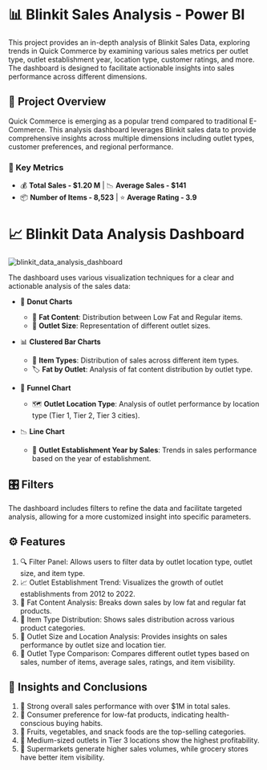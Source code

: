 # 📊 Blinkit Sales Analysis - Power BI

This project provides an in-depth analysis of Blinkit Sales Data, exploring trends in Quick Commerce by examining various sales metrics per outlet type, outlet establishment year, location type, customer ratings, and more. The dashboard is designed to facilitate actionable insights into sales performance across different dimensions.

## 📁 Project Overview

Quick Commerce is emerging as a popular trend compared to traditional E-Commerce. This analysis dashboard leverages Blinkit sales data to provide comprehensive insights across multiple dimensions including outlet types, customer preferences, and regional performance.

### 📌 Key Metrics
- 💰 **Total Sales - $1.20 M** | 📉 **Average Sales - $141**
- 📦 **Number of Items - 8,523** | ⭐ **Average Rating - 3.9**

# 📈 Blinkit Data Analysis Dashboard

![blinkit_data_analysis_dashboard](https://github.com/user-attachments/assets/e3869fde-6ecb-4050-9c61-62ddf6246965)

The dashboard uses various visualization techniques for a clear and actionable analysis of the sales data:

- 🍩 **Donut Charts**
  - 🥛 **Fat Content**: Distribution between Low Fat and Regular items.
  - 🏪 **Outlet Size**: Representation of different outlet sizes.

- 📊 **Clustered Bar Charts**
  - 🧃 **Item Types**: Distribution of sales across different item types.
  - 🏷️ **Fat by Outlet**: Analysis of fat content distribution by outlet type.

- 🔻 **Funnel Chart**
  - 🗺️ **Outlet Location Type**: Analysis of outlet performance by location type (Tier 1, Tier 2, Tier 3 cities).

- 📉 **Line Chart**
  - 📆 **Outlet Establishment Year by Sales**: Trends in sales performance based on the year of establishment.

## 🎛️ Filters

The dashboard includes filters to refine the data and facilitate targeted analysis, allowing for a more customized insight into specific parameters.

## ⚙️ Features

1. 🔍 Filter Panel: Allows users to filter data by outlet location type, outlet size, and item type.
2. 📈 Outlet Establishment Trend: Visualizes the growth of outlet establishments from 2012 to 2022.
3. 🥗 Fat Content Analysis: Breaks down sales by low fat and regular fat products.
4. 🧺 Item Type Distribution: Shows sales distribution across various product categories.
5. 📍 Outlet Size and Location Analysis: Provides insights on sales performance by outlet size and location tier.
6. 🔄 Outlet Type Comparison: Compares different outlet types based on sales, number of items, average sales, ratings, and item visibility.

## 📌 Insights and Conclusions

1. 💸 Strong overall sales performance with over $1M in total sales.
2. 🥦 Consumer preference for low-fat products, indicating health-conscious buying habits.
3. 🥕 Fruits, vegetables, and snack foods are the top-selling categories.
4. 🏬 Medium-sized outlets in Tier 3 locations show the highest profitability.
5. 🛒 Supermarkets generate higher sales volumes, while grocery stores have better item visibility.
